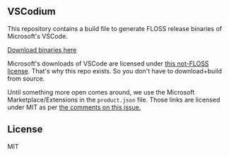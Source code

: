 ## VSCodium

This repository contains a build file to generate FLOSS release binaries of Microsoft's VSCode.

[Download binaries here](https://github.com/VSCodium/vscodium/releases)

Microsoft's downloads of VSCode are licensed under [this not-FLOSS license](https://code.visualstudio.com/license). That's why this repo exists. So you don't have to download+build from source.

Until something more open comes around, we use the Microsoft Marketplace/Extensions in the `product.json` file. Those links are licensed under MIT as per [the comments on this issue.](https://github.com/Microsoft/vscode/issues/31168#issuecomment-317319063)

## License
MIT
